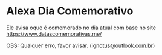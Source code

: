 # Alexa Dia Comemorativo

Ele avisa oque é comemorado no dia atual com base no site https://www.datascomemorativas.me/

OBS: Qualquer erro, favor avisar. (ignotus@outlook.com.br)
